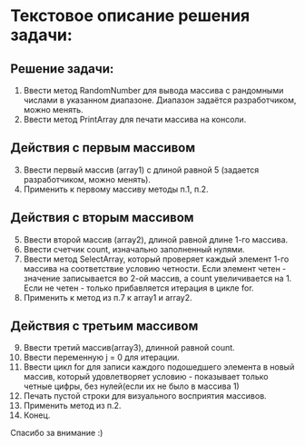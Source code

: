 # Текстовое описание решения задачи:
## Решение задачи:
1. Ввести метод RandomNumber для вывода массива с рандомными числами в указанном диапазоне. Диапазон задаётся разработчиком, можно менять.
2. Ввести метод PrintArray для печати массива на консоли.
## Действия с первым массивом
3. Ввести первый массив (array1) с длиной равной 5 (задается разработчиком, можно менять).
4. Применить к первому массиву методы п.1, п.2.
## Действия с вторым массивом
5. Ввести второй массив (array2), длиной равной длине 1-го массива.
6. Ввести счетчик count, изначально заполненный нулями.
7. Ввести метод SelectArray, который проверяет каждый элемент 1-го массива на соответствие условию четности. Если элемент четен - значение записывается во 2-ой массив, a count увеличивается на 1. Если  не четен - только прибавляется итерация в цикле for. 
8. Применить к метод  из п.7 к array1 и array2.
## Действия с третьим массивом
9. Ввести третий массив(array3), длинной равной count.
10. Ввести переменную j = 0 для итерации.
11. Ввести цикл for для записи каждого подошедшего элемента в новый массив, который удовлетворяет условию - показывает только четные цифры, без нулей(если их не было в массива 1)
12. Печать пустой строки для визуального восприятия массивов.
13. Применить метод из п.2.
14. Конец.

Спасибо за внимание :)